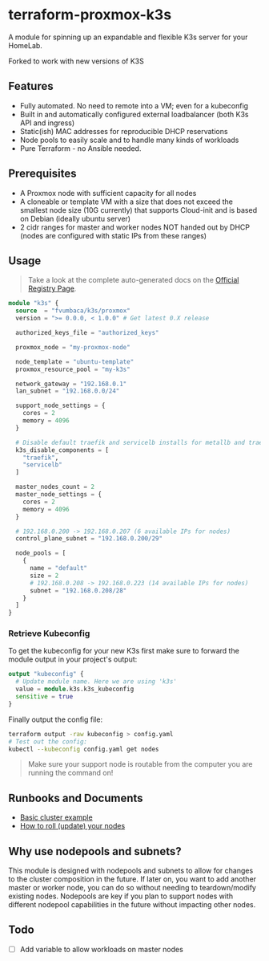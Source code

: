 # terraform-proxmox-k3s

A module for spinning up an expandable and flexible K3s server for your HomeLab.

Forked to work with new versions of K3S

## Features

- Fully automated. No need to remote into a VM; even for a kubeconfig
- Built in and automatically configured external loadbalancer (both K3s API and ingress)
- Static(ish) MAC addresses for reproducible DHCP reservations
- Node pools to easily scale and to handle many kinds of workloads
- Pure Terraform - no Ansible needed.

## Prerequisites

- A Proxmox node with sufficient capacity for all nodes
- A cloneable or template VM with a size that does not exceed the smallest node size (10G currently) that supports Cloud-init and is based on Debian
  (ideally ubuntu server)
- 2 cidr ranges for master and worker nodes NOT handed out by DHCP (nodes are
  configured with static IPs from these ranges)

## Usage

> Take a look at the complete auto-generated docs on the
[Official Registry Page](https://registry.terraform.io/modules/fvumbaca/k3s/proxmox/latest).

```terraform
module "k3s" {
  source  = "fvumbaca/k3s/proxmox"
  version = ">= 0.0.0, < 1.0.0" # Get latest 0.X release

  authorized_keys_file = "authorized_keys"

  proxmox_node = "my-proxmox-node"

  node_template = "ubuntu-template"
  proxmox_resource_pool = "my-k3s"

  network_gateway = "192.168.0.1"
  lan_subnet = "192.168.0.0/24"

  support_node_settings = {
    cores = 2
    memory = 4096
  }

  # Disable default traefik and servicelb installs for metallb and traefik 2
  k3s_disable_components = [
    "traefik",
    "servicelb"
  ]

  master_nodes_count = 2
  master_node_settings = {
    cores = 2
    memory = 4096
  }

  # 192.168.0.200 -> 192.168.0.207 (6 available IPs for nodes)
  control_plane_subnet = "192.168.0.200/29"

  node_pools = [
    {
      name = "default"
      size = 2
      # 192.168.0.208 -> 192.168.0.223 (14 available IPs for nodes)
      subnet = "192.168.0.208/28"
    }
  ]
}
```

### Retrieve Kubeconfig

To get the kubeconfig for your new K3s first make sure to forward the module
output in your project's output:

```terraform
output "kubeconfig" {
  # Update module name. Here we are using 'k3s'
  value = module.k3s.k3s_kubeconfig
  sensitive = true
}
```

Finally output the config file:

```sh
terraform output -raw kubeconfig > config.yaml
# Test out the config:
kubectl --kubeconfig config.yaml get nodes
```

> Make sure your support node is routable from the computer you are running the
command on!

## Runbooks and Documents

- [Basic cluster example](example)
- [How to roll (update) your nodes](docs/roll-node-pools.md)

## Why use nodepools and subnets?

This module is designed with nodepools and subnets to allow for changes to the
cluster composition in the future. If later on, you want to add another master
or worker node, you can do so without needing to teardown/modify existing
nodes. Nodepools are key if you plan to support nodes with different nodepool
capabilities in the future without impacting other nodes.

## Todo

- [ ] Add variable to allow workloads on master nodes
